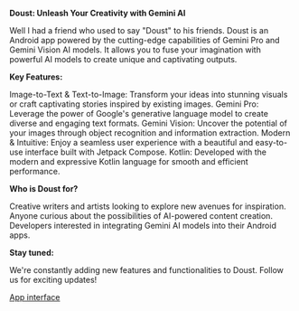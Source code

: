 
**Doust: Unleash Your Creativity with Gemini AI**

Well I had a friend who used to say "Doust" to his friends. 
Doust is an Android app powered by the cutting-edge capabilities of Gemini Pro and Gemini Vision AI models. It allows you to fuse your imagination with powerful AI models to create unique and captivating outputs. 

**Key Features:**

Image-to-Text & Text-to-Image: Transform your ideas into stunning visuals or craft captivating stories inspired by existing images.
Gemini Pro: Leverage the power of Google's generative language model to create diverse and engaging text formats.
Gemini Vision: Uncover the potential of your images through object recognition and information extraction.
Modern & Intuitive: Enjoy a seamless user experience with a beautiful and easy-to-use interface built with Jetpack Compose.
Kotlin: Developed with the modern and expressive Kotlin language for smooth and efficient performance.

**Who is Doust for?**

Creative writers and artists looking to explore new avenues for inspiration.
Anyone curious about the possibilities of AI-powered content creation.
Developers interested in integrating Gemini AI models into their Android apps.

**Stay tuned:**

We're constantly adding new features and functionalities to Doust. Follow us for exciting updates!

[App interface](https://drive.google.com/file/d/1RPLIo-XV_cM20PyqsdfPDu3Wrd6SpkSq/view?usp=sharing)
